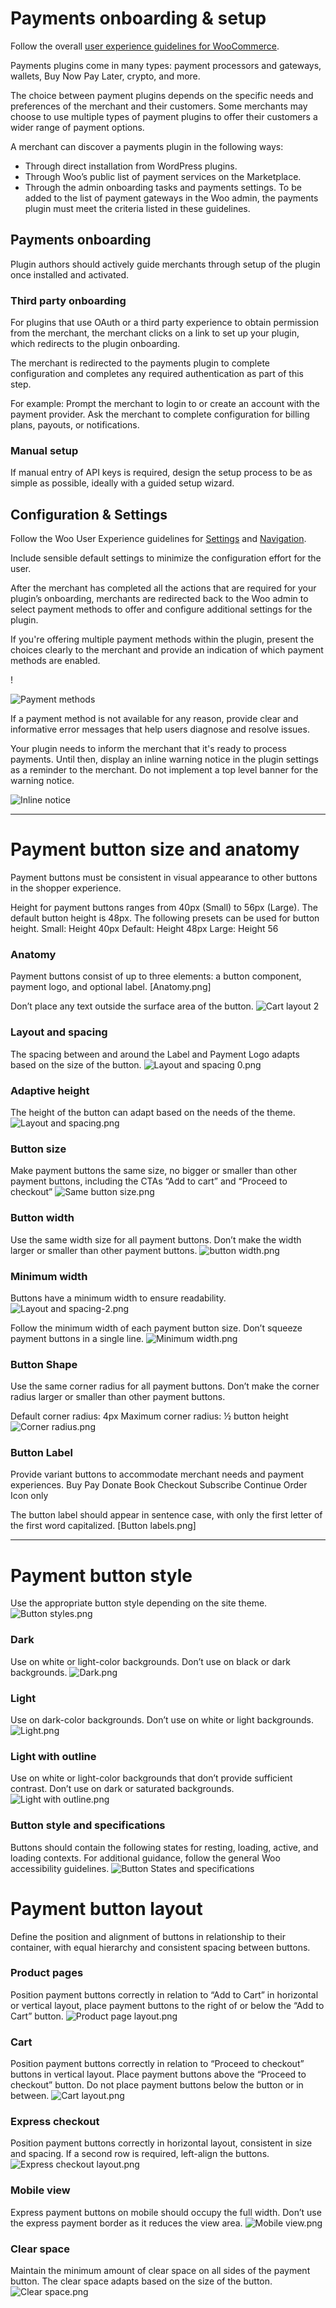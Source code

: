 # Payments onboarding & setup

Follow the overall [user experience guidelines for WooCommerce](https://github.com/woocommerce/woocommerce/blob/trunk/docs/user-experience/user-experience-guidelines.md).

Payments plugins come in many types: payment processors and gateways, wallets, Buy Now Pay Later, crypto, and more.

The choice between payment plugins depends on the specific needs and preferences of the merchant and their customers. Some merchants may choose to use multiple types of payment plugins to offer their customers a wider range of payment options.

A merchant can discover a payments plugin in the following ways:
- Through direct installation from WordPress plugins.
- Through Woo’s public list of payment services on the Marketplace.
- Through the admin onboarding tasks and payments settings. To be added to the list of payment gateways in the Woo admin, the payments plugin must meet the criteria listed in these guidelines.

## Payments onboarding

Plugin authors should actively guide merchants through setup of the plugin once installed and activated.

### Third party onboarding

For plugins that use OAuth or a third party experience to obtain permission from the merchant, the merchant clicks on a link to set up your plugin, which redirects to the plugin onboarding.

The merchant is redirected to the payments plugin to complete configuration and completes any required authentication as part of this step.

For example:
Prompt the merchant to login to or create an account with the payment provider.
Ask the merchant to complete configuration for billing plans, payouts, or notifications.

### Manual setup

If manual entry of API keys is required, design the setup process to be as simple as possible, ideally with a guided setup wizard.

## Configuration & Settings

Follow the Woo User Experience guidelines for [Settings](docs/user-experience/settings.md) and [Navigation](docs/user-experience/navigation.md).

Include sensible default settings to minimize the configuration effort for the user.

After the merchant has completed all the actions that are required for your plugin’s onboarding, merchants are redirected back to the Woo admin to select payment methods to offer and configure additional settings for the plugin.

If you're offering multiple payment methods within the plugin, present the choices clearly to the merchant and provide an indication of which payment methods are enabled.

!

![Payment methods](https://woo-docs-multi-com.go-vip.net/docs/wp-content/uploads/sites/3/2024/01/Payment-methods.png")

If a payment method is not available for any reason, provide clear and informative error messages that help users diagnose and resolve issues.

Your plugin needs to inform the merchant that it's ready to process payments. Until then, display an inline warning notice in the plugin settings as a reminder to the merchant. Do not implement a top level banner for the warning notice.

![Inline notice](https://woo-docs-multi-com.go-vip.net/docs/wp-content/uploads/sites/3/2024/01/Inline-Notice.png)

---

# Payment button size and anatomy

Payment buttons must be consistent in visual appearance to other buttons in the shopper experience.

Height for payment buttons ranges from 40px (Small) to 56px (Large). The default button height is 48px. The following presets can be used for button height.
Small: Height 40px
Default: Height 48px
Large: Height 56

### Anatomy

Payment buttons consist of up to three elements: a button component, payment logo, and optional label.
[Anatomy.png]

Don’t place any text outside the surface area of the button.
![Cart layout 2](https://woo-docs-multi-com.go-vip.net/docs/wp-content/uploads/sites/3/2024/01/Cart-layout-2.png")

### Layout and spacing

The spacing between and around the Label and Payment Logo adapts based on the size of the button.
![Layout and spacing 0.png](https://woo-docs-multi-com.go-vip.net/docs/wp-content/uploads/sites/3/2024/01/Layout-and-spacing-0.png)

### Adaptive height

The height of the button can adapt based on the needs of the theme.
![Layout and spacing.png](https://woo-docs-multi-com.go-vip.net/docs/wp-content/uploads/sites/3/2024/01/Layout-and-spacing.png)

### Button size

Make payment buttons the same size, no bigger or smaller than other payment buttons, including the CTAs “Add to cart” and “Proceed to checkout”
![Same button size.png](https://woo-docs-multi-com.go-vip.net/docs/wp-content/uploads/sites/3/2024/01/Same-button-size.png)

### Button width

Use the same width size for all payment buttons. Don’t make the width larger or smaller than other payment buttons.
![button width.png](https://woo-docs-multi-com.go-vip.net/docs/wp-content/uploads/sites/3/2024/01/Button-width.png)

### Minimum width

Buttons have a minimum width to ensure readability.
![Layout and spacing-2.png](https://woo-docs-multi-com.go-vip.net/docs/wp-content/uploads/sites/3/2024/01/Layout-and-spacing-2.png)

Follow the minimum width of each payment button size. Don’t squeeze payment buttons in a single line.
![Minimum width.png](https://woo-docs-multi-com.go-vip.net/docs/wp-content/uploads/sites/3/2024/01/Minimum-width.png)

### Button Shape

Use the same corner radius for all payment buttons. Don’t make the corner radius larger or smaller than other payment buttons.

Default corner radius: 4px
Maximum corner radius: ½ button height
![Corner radius.png](https://woo-docs-multi-com.go-vip.net/docs/wp-content/uploads/sites/3/2024/01/Corner-radius.png)

### Button Label

Provide variant buttons to accommodate merchant needs and payment experiences.
Buy
Pay
Donate
Book
Checkout
Subscribe
Continue
Order
Icon only

The button label should appear in sentence case, with only the first letter of the first word capitalized.
[Button labels.png]

---

# Payment button style

Use the appropriate button style depending on the site theme.
![Button styles.png](https://woo-docs-multi-com.go-vip.net/docs/wp-content/uploads/sites/3/2024/01/Button-styles.png)

### Dark

Use on white or light-color backgrounds. Don’t use on black or dark backgrounds.
![Dark.png](https://woo-docs-multi-com.go-vip.net/docs/wp-content/uploads/sites/3/2024/01/Dark.png)

### Light

Use on dark-color backgrounds. Don’t use on white or light backgrounds.
![Light.png](https://woo-docs-multi-com.go-vip.net/docs/wp-content/uploads/sites/3/2024/01/Light.png)

### Light with outline

Use on white or light-color backgrounds that don’t provide sufficient contrast. Don’t use on dark or saturated backgrounds.
![Light with outline.png](https://woo-docs-multi-com.go-vip.net/docs/wp-content/uploads/sites/3/2024/01/Light-with-outline.png)

### Button style and specifications

Buttons should contain the following states for resting, loading, active, and loading contexts. For additional guidance, follow the general Woo accessibility guidelines.
![Button States and specifications](https://woo-docs-multi-com.go-vip.net/docs/wp-content/uploads/sites/3/2024/01/Button-States-and-specifications.png)

# Payment button layout

Define the position and alignment of buttons in relationship to their container, with equal hierarchy and consistent spacing between buttons.

### Product pages

Position payment buttons correctly in relation to “Add to Cart” in horizontal or vertical layout, place payment buttons to the right of or below the “Add to Cart” button.
![Product page layout.png](https://woo-docs-multi-com.go-vip.net/docs/wp-content/uploads/sites/3/2024/01/Product-page-layout.png)

### Cart

Position payment buttons correctly in relation to “Proceed to checkout” buttons in vertical layout. Place payment buttons above the “Proceed to checkout” button. Do not place payment buttons below the button or in between.
![Cart layout.png](https://woo-docs-multi-com.go-vip.net/docs/wp-content/uploads/sites/3/2024/01/Cart-layout.png)

### Express checkout

Position payment buttons correctly in horizontal layout, consistent in size and spacing. If a second row is required, left-align the buttons.
![Express checkout layout.png](https://woo-docs-multi-com.go-vip.net/docs/wp-content/uploads/sites/3/2024/01/Express-checkout-layout.png)

### Mobile view

Express payment buttons on mobile should occupy the full width. Don’t use the express payment border as it reduces the view area.
![Mobile view.png](https://woo-docs-multi-com.go-vip.net/docs/wp-content/uploads/sites/3/2024/01/Mobile-view.png)

### Clear space

Maintain the minimum amount of clear space on all sides of the payment button. The clear space adapts based on the size of the button.
![Clear space.png](https://woo-docs-multi-com.go-vip.net/docs/wp-content/uploads/sites/3/2024/01/Clear-space.png)